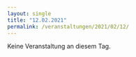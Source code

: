 ```yaml
---
layout: single
title: "12.02.2021"
permalink: /veranstaltungen/2021/02/12/
---
```


Keine Veranstaltung an diesem Tag.
